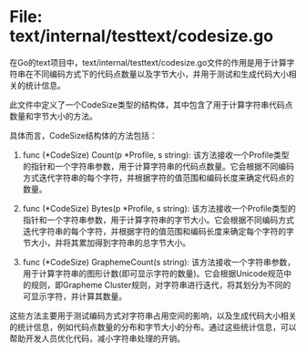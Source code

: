 # File: text/internal/testtext/codesize.go

在Go的text项目中，text/internal/testtext/codesize.go文件的作用是用于计算字符串在不同编码方式下的代码点数量以及字节大小，并用于测试和生成代码大小相关的统计信息。

此文件中定义了一个CodeSize类型的结构体，其中包含了用于计算字符串代码点数量和字节大小的方法。

具体而言，CodeSize结构体的方法包括：

1. func (*CodeSize) Count(p *Profile, s string): 该方法接收一个Profile类型的指针和一个字符串参数，用于计算字符串的代码点数量。它会根据不同编码方式迭代字符串的每个字符，并根据字符的值范围和编码长度来确定代码点的数量。

2. func (*CodeSize) Bytes(p *Profile, s string): 该方法接收一个Profile类型的指针和一个字符串参数，用于计算字符串的字节大小。它会根据不同编码方式迭代字符串的每个字符，并根据字符的值范围和编码长度来确定每个字符的字节大小，并将其累加得到字符串的总字节大小。

3. func (*CodeSize) GraphemeCount(s string): 该方法接收一个字符串参数，用于计算字符串的图形计数(即可显示字符的数量)。它会根据Unicode规范中的规则，即Grapheme Cluster规则，对字符串进行迭代，将其划分为不同的可显示字符，并计算其数量。

这些方法主要用于测试编码方式对字符串占用空间的影响，以及生成代码大小相关的统计信息，例如代码点数量的分布和字节大小的分布。通过这些统计信息，可以帮助开发人员优化代码，减小字符串处理的开销。

